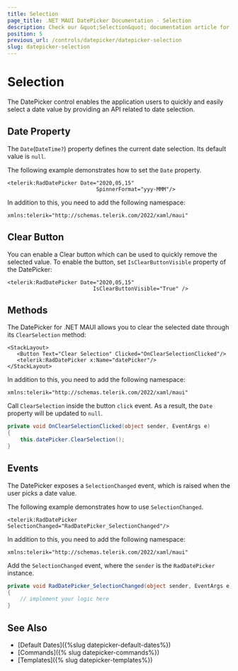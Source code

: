```yaml
---
title: Selection
page_title: .NET MAUI DatePicker Documentation - Selection
description: Check our &quot;Selection&quot; documentation article for Telerik DatePicker for .NET MAUI.
position: 5
previous_url: /controls/datepicker/datepicker-selection
slug: datepicker-selection
---
```


# Selection

The DatePicker control enables the application users to quickly and easily select a date value by providing an API related to date selection.

## Date Property

The `Date`(`DateTime?`) property defines the current date selection. Its default value is `null`.

The following example demonstrates how to set the `Date` property.

```XAML
<telerik:RadDatePicker Date="2020,05,15"
                            SpinnerFormat="yyy-MMM"/>
```

In addition to this, you need to add the following namespace:

```XAML
xmlns:telerik="http://schemas.telerik.com/2022/xaml/maui"
```

## Clear Button

You can enable a Clear button which can be used to quickly remove the selected value. To enable the button, set ``IsClearButtonVisible`` property of the DatePicker:

 ```XAML
<telerik:RadDatePicker Date="2020,05,15"
                            IsClearButtonVisible="True" />
 ```

## Methods

The DatePicker for .NET MAUI allows you to clear the selected date through its `ClearSelection` method:

 ```XAML
<StackLayout>
    <Button Text="Clear Selection" Clicked="OnClearSelectionClicked"/>
    <telerik:RadDatePicker x:Name="datePicker"/>
</StackLayout>
 ```

In addition to this, you need to add the following namespace:

 ```XAML
xmlns:telerik="http://schemas.telerik.com/2022/xaml/maui"
 ```

Call `ClearSelection` inside the button `click` event. As a result, the `Date` property will be updated to `null`.

```C#
private void OnClearSelectionClicked(object sender, EventArgs e)
{
    this.datePicker.ClearSelection();
}
```

## Events

The DatePicker exposes a `SelectionChanged` event, which is raised when the user picks a date value.

The following example demonstrates how to use `SelectionChanged`.

 ```XAML
<telerik:RadDatePicker SelectionChanged="RadDatePicker_SelectionChanged"/>
 ```

In addition to this, you need to add the following namespace:

 ```XAML
xmlns:telerik="http://schemas.telerik.com/2022/xaml/maui"
 ```

Add the `SelectionChanged` event, where the `sender` is the `RadDatePicker` instance.

```C#
private void RadDatePicker_SelectionChanged(object sender, EventArgs e)
{
	// implement your logic here
}
```

## See Also

- [Default Dates]({%slug datepicker-default-dates%})
- [Commands]({% slug datepicker-commands%})
- [Templates]({% slug datepicker-templates%})
